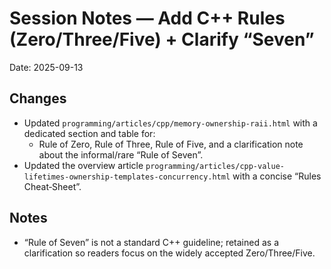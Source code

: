 # Session Notes — Add C++ Rules (Zero/Three/Five) + Clarify “Seven”

Date: 2025-09-13

## Changes
- Updated `programming/articles/cpp/memory-ownership-raii.html` with a dedicated section and table for:
  - Rule of Zero, Rule of Three, Rule of Five, and a clarification note about the informal/rare “Rule of Seven”.
- Updated the overview article `programming/articles/cpp-value-lifetimes-ownership-templates-concurrency.html` with a concise “Rules Cheat‑Sheet”.

## Notes
- “Rule of Seven” is not a standard C++ guideline; retained as a clarification so readers focus on the widely accepted Zero/Three/Five.


